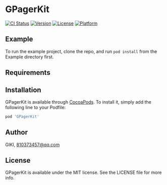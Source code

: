 # GPagerKit

[![CI Status](https://img.shields.io/travis/GIKI/GPagerKit.svg?style=flat)](https://travis-ci.org/GIKI/GPagerKit)
[![Version](https://img.shields.io/cocoapods/v/GPagerKit.svg?style=flat)](https://cocoapods.org/pods/GPagerKit)
[![License](https://img.shields.io/cocoapods/l/GPagerKit.svg?style=flat)](https://cocoapods.org/pods/GPagerKit)
[![Platform](https://img.shields.io/cocoapods/p/GPagerKit.svg?style=flat)](https://cocoapods.org/pods/GPagerKit)

## Example

To run the example project, clone the repo, and run `pod install` from the Example directory first.

## Requirements

## Installation

GPagerKit is available through [CocoaPods](https://cocoapods.org). To install
it, simply add the following line to your Podfile:

```ruby
pod 'GPagerKit'
```

## Author

GIKI, 810373457@qq.com

## License

GPagerKit is available under the MIT license. See the LICENSE file for more info.
